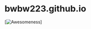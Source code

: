 # bwbw223.github.io
[![Awesomeness](https://img.shields.io/badge/Awesome-true-brightgreen.svg?style=flat-square)]

